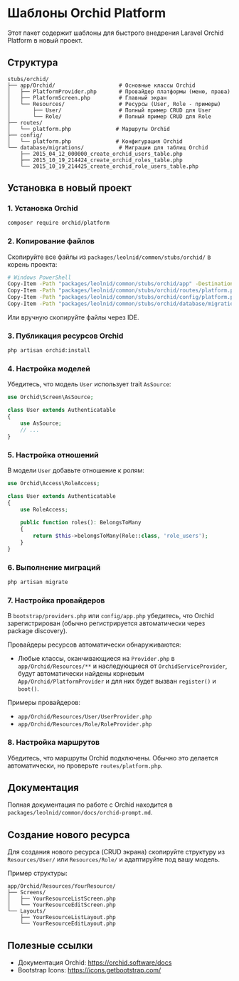 # Шаблоны Orchid Platform

Этот пакет содержит шаблоны для быстрого внедрения Laravel Orchid Platform в новый проект.

## Структура

```
stubs/orchid/
├── app/Orchid/                    # Основные классы Orchid
│   ├── PlatformProvider.php       # Провайдер платформы (меню, права)
│   ├── PlatformScreen.php         # Главный экран
│   └── Resources/                 # Ресурсы (User, Role - примеры)
│       ├── User/                  # Полный пример CRUD для User
│       └── Role/                  # Полный пример CRUD для Role
├── routes/
│   └── platform.php              # Маршруты Orchid
├── config/
│   └── platform.php              # Конфигурация Orchid
└── database/migrations/           # Миграции для таблиц Orchid
    ├── 2015_04_12_000000_create_orchid_users_table.php
    ├── 2015_10_19_214424_create_orchid_roles_table.php
    └── 2015_10_19_214425_create_orchid_role_users_table.php
```

## Установка в новый проект

### 1. Установка Orchid

```bash
composer require orchid/platform
```

### 2. Копирование файлов

Скопируйте все файлы из `packages/leolnid/common/stubs/orchid/` в корень проекта:

```bash
# Windows PowerShell
Copy-Item -Path "packages/leolnid/common/stubs/orchid/app" -Destination "app" -Recurse -Force
Copy-Item -Path "packages/leolnid/common/stubs/orchid/routes/platform.php" -Destination "routes/platform.php" -Force
Copy-Item -Path "packages/leolnid/common/stubs/orchid/config/platform.php" -Destination "config/platform.php" -Force
Copy-Item -Path "packages/leolnid/common/stubs/orchid/database/migrations/*" -Destination "database/migrations/" -Force
```

Или вручную скопируйте файлы через IDE.

### 3. Публикация ресурсов Orchid

```bash
php artisan orchid:install
```

### 4. Настройка моделей

Убедитесь, что модель `User` использует trait `AsSource`:

```php
use Orchid\Screen\AsSource;

class User extends Authenticatable
{
    use AsSource;
    // ...
}
```

### 5. Настройка отношений

В модели `User` добавьте отношение к ролям:

```php
use Orchid\Access\RoleAccess;

class User extends Authenticatable
{
    use RoleAccess;
    
    public function roles(): BelongsToMany
    {
        return $this->belongsToMany(Role::class, 'role_users');
    }
}
```

### 6. Выполнение миграций

```bash
php artisan migrate
```

### 7. Настройка провайдеров

В `bootstrap/providers.php` или `config/app.php` убедитесь, что Orchid зарегистрирован (обычно регистрируется автоматически через package discovery).

Провайдеры ресурсов автоматически обнаруживаются:
- Любые классы, оканчивающиеся на `Provider.php` в `app/Orchid/Resources/**` и наследующиеся от `OrchidServiceProvider`,
  будут автоматически найдены корневым `App/Orchid/PlatformProvider` и для них будет вызван `register()` и `boot()`.

Примеры провайдеров:
- `app/Orchid/Resources/User/UserProvider.php`
- `app/Orchid/Resources/Role/RoleProvider.php`

### 8. Настройка маршрутов

Убедитесь, что маршруты Orchid подключены. Обычно это делается автоматически, но проверьте `routes/platform.php`.

## Документация

Полная документация по работе с Orchid находится в `packages/leolnid/common/docs/orchid-prompt.md`.

## Создание нового ресурса

Для создания нового ресурса (CRUD экрана) скопируйте структуру из `Resources/User/` или `Resources/Role/` и адаптируйте под вашу модель.

Пример структуры:
```
app/Orchid/Resources/YourResource/
├── Screens/
│   ├── YourResourceListScreen.php
│   └── YourResourceEditScreen.php
└── Layouts/
    ├── YourResourceListLayout.php
    └── YourResourceEditLayout.php
```

## Полезные ссылки

- Документация Orchid: https://orchid.software/docs
- Bootstrap Icons: https://icons.getbootstrap.com/

